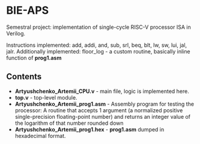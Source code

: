 # BIE-APS

Semestral project: implementation of single-cycle RISC-V processor ISA in Verilog.

Instructions implemented: add, addi, and, sub, srl, beq, blt, lw, sw, lui, jal, jalr.
Additionally implemented: floor_log - a custom routine, basically inline function of **prog1.asm**

## Contents
- **Artyushchenko_Artemii_CPU.v** - main file, logic is implemented here.
- **top.v** - top-level module.
- **Artyushchenko_Artemii_prog1.asm** - Assembly program for testing the processor: A routine that accepts 1 argument (a normalized positive single-precision floating-point number) and returns an integer value of the logarithm of that number rounded down
- **Artyushchenko_Artemii_prog1.hex** - **prog1.asm** dumped in hexadecimal format. 